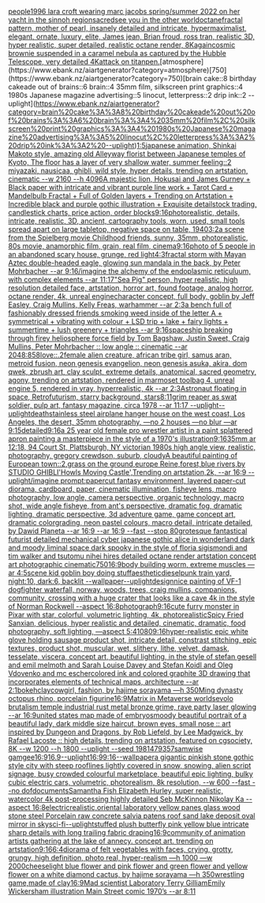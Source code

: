 [people](https://www.ebank.nz/aiartgenerator?category=people)[1996 lara croft wearing marc jacobs spring/summer 2022 on her yacht in the sinnoh region](https://www.ebank.nz/aiartgenerator?category=1996%20lara%20croft%20wearing%20marc%20jacobs%20spring/summer%202022%20on%20her%20yacht%20in%20the%20sinnoh%20region)[sacred](https://www.ebank.nz/aiartgenerator?category=sacred)[see you in the other world](https://www.ebank.nz/aiartgenerator?category=see%20you%20in%20the%20other%20world)[octane](https://www.ebank.nz/aiartgenerator?category=octane)[fractal pattern, mother of pearl, insanely detailed and intricate, hypermaximalist, elegant, ornate, luxury, elite, James jean, Brian froud, ross tran, realistic 3D, hyper realistic, super detailed, realistic octane render, 8K](https://www.ebank.nz/aiartgenerator?category=fractal%20pattern%2C%20mother%20of%20pearl%2C%20insanely%20detailed%20and%20intricate%2C%20hypermaximalist%2C%20elegant%2C%20ornate%2C%20luxury%2C%20elite%2C%20James%20jean%2C%20Brian%20froud%2C%20ross%20tran%2C%20realistic%203D%2C%20hyper%20realistic%2C%20super%20detailed%2C%20realistic%20octane%20render%2C%208K)[again](https://www.ebank.nz/aiartgenerator?category=again)[cosmic brownie suspended in a caramel nebula as captured by the Hubble Telescope, very detailed 4K](https://www.ebank.nz/aiartgenerator?category=cosmic%20brownie%20suspended%20in%20a%20caramel%20nebula%20as%20captured%20by%20the%20Hubble%20Telescope%2C%20very%20detailed%204K)[attack on titan](https://www.ebank.nz/aiartgenerator?category=attack%20on%20titan)[pen.](https://www.ebank.nz/aiartgenerator?category=pen.)[atmosphere](https://www.ebank.nz/aiartgenerator?category=atmosphere)[750](https://www.ebank.nz/aiartgenerator?category=750)[brain cake::8 birthday cakeade out of brains::6 brain::4 35mm film, silkscreen print graphics::4 1980s Japanese magazine advertising::5 linocut, letterpress::2 drip ink::2 --uplight](https://www.ebank.nz/aiartgenerator?category=brain%20cake%3A%3A8%20birthday%20cakeade%20out%20of%20brains%3A%3A6%20brain%3A%3A4%2035mm%20film%2C%20silkscreen%20print%20graphics%3A%3A4%201980s%20Japanese%20magazine%20advertising%3A%3A5%20linocut%2C%20letterpress%3A%3A2%20drip%20ink%3A%3A2%20--uplight)[1:5](https://www.ebank.nz/aiartgenerator?category=1%3A5)[japanese animation, Shinkai Makoto style, amazing old Alleyway florist between Japanese temples of Kyoto, The floor has a layer of very shallow water, summer feeling::2  miyazaki, nausicaa, ghibli, wild style, hyper details, trending on artstation, cinematic --w 2160  --h 4096](https://www.ebank.nz/aiartgenerator?category=japanese%20animation%2C%20Shinkai%20Makoto%20style%2C%20amazing%20old%20Alleyway%20florist%20between%20Japanese%20temples%20of%20Kyoto%2C%20The%20floor%20has%20a%20layer%20of%20very%20shallow%20water%2C%20summer%20feeling%3A%3A2%20%20miyazaki%2C%20nausicaa%2C%20ghibli%2C%20wild%20style%2C%20hyper%20details%2C%20trending%20on%20artstation%2C%20cinematic%20--w%202160%20%20--h%204096)[A majestic lion, Hokusai and James Gurney + Black paper with intricate and vibrant purple line work + Tarot Card + Mandelbulb Fractal + Full of Golden layers + Trending on Artstation + Incredible black and purple gothic illustration + Exquisite detail](https://www.ebank.nz/aiartgenerator?category=A%20majestic%20lion%2C%20Hokusai%20and%20James%20Gurney%20%2B%20Black%20paper%20with%20intricate%20and%20vibrant%20purple%20line%20work%20%2B%20Tarot%20Card%20%2B%20Mandelbulb%20Fractal%20%2B%20Full%20of%20Golden%20layers%20%2B%20Trending%20on%20Artstation%20%2B%20Incredible%20black%20and%20purple%20gothic%20illustration%20%2B%20Exquisite%20detail)[stock trading, candlestick charts, price action, order blocks](https://www.ebank.nz/aiartgenerator?category=stock%20trading%2C%20candlestick%20charts%2C%20price%20action%2C%20order%20blocks)[9:16](https://www.ebank.nz/aiartgenerator?category=9%3A16)[photorealistic, details, intricate,  realistic, 3D,  ancient, cartography tools, worn, used,  small tools spread apart on large tabletop, negative space on table, 1940](https://www.ebank.nz/aiartgenerator?category=photorealistic%2C%20details%2C%20intricate%2C%20%20realistic%2C%203D%2C%20%20ancient%2C%20cartography%20tools%2C%20worn%2C%20used%2C%20%20small%20tools%20spread%20apart%20on%20large%20tabletop%2C%20negative%20space%20on%20table%2C%201940)[3:2](https://www.ebank.nz/aiartgenerator?category=3%3A2)[a scene from the Spielberg movie Childhood friends, sunny, 35mm, photorealistic, 80s movie, anamorphic film, grain, real film, cinema](https://www.ebank.nz/aiartgenerator?category=a%20scene%20from%20the%20Spielberg%20movie%20Childhood%20friends%2C%20sunny%2C%2035mm%2C%20photorealistic%2C%2080s%20movie%2C%20anamorphic%20film%2C%20grain%2C%20real%20film%2C%20cinema)[9:16](https://www.ebank.nz/aiartgenerator?category=9%3A16)[photo of 5 people in an abandoned scary house, grunge, red light](https://www.ebank.nz/aiartgenerator?category=photo%20of%205%20people%20in%20an%20abandoned%20scary%20house%2C%20grunge%2C%20red%20light)[4:3](https://www.ebank.nz/aiartgenerator?category=4%3A3)[fractal storm with Mayan Aztec double-headed eagle, glowing sun mandala in the back, by Peter Mohrbacher  --ar 9:16](https://www.ebank.nz/aiartgenerator?category=fractal%20storm%20with%20Mayan%20Aztec%20double-headed%20eagle%2C%20glowing%20sun%20mandala%20in%20the%20back%2C%20by%20Peter%20Mohrbacher%20%20--ar%209%3A16)[/imagine the alchemy of the endoplasmic reticuluum, with complex elements --ar 11:17](https://www.ebank.nz/aiartgenerator?category=/imagine%20the%20alchemy%20of%20the%20endoplasmic%20reticuluum%2C%20with%20complex%20elements%20--ar%2011%3A17)["Sea Pig" person, hyper realistic, high resolution detailed face, artstation, horror art, found footage, analog horror, octane render, 4k, unreal engine](https://www.ebank.nz/aiartgenerator?category=%22Sea%20Pig%22%20person%2C%20hyper%20realistic%2C%20high%20resolution%20detailed%20face%2C%20artstation%2C%20horror%20art%2C%20found%20footage%2C%20analog%20horror%2C%20octane%20render%2C%204k%2C%20unreal%20engine)[character concept, full body, goblin by Jeff Easley, Craig Mullins, Kelly Freas, warhammer --ar 2:3](https://www.ebank.nz/aiartgenerator?category=character%20concept%2C%20full%20body%2C%20goblin%20by%20Jeff%20Easley%2C%20Craig%20Mullins%2C%20Kelly%20Freas%2C%20warhammer%20--ar%202%3A3)[a bench full of fashionably dressed friends smoking weed inside of the letter A + symmetrical + vibrating with colour + LSD trip + lake + fairy lights + summertime + lush greenery + triangles  --ar 9:16](https://www.ebank.nz/aiartgenerator?category=a%20bench%20full%20of%20fashionably%20dressed%20friends%20smoking%20weed%20inside%20of%20the%20letter%20A%20%2B%20symmetrical%20%2B%20vibrating%20with%20colour%20%2B%20LSD%20trip%20%2B%20lake%20%2B%20fairy%20lights%20%2B%20summertime%20%2B%20lush%20greenery%20%2B%20triangles%20%20--ar%209%3A16)[spaceship breaking through firey heliosphere force field by Tom Bagshaw, Justin Sweet, Craig Mullins, Peter Mohrbacher :: low angle :: cinematic --ar 2048:858](https://www.ebank.nz/aiartgenerator?category=spaceship%20breaking%20through%20firey%20heliosphere%20force%20field%20by%20Tom%20Bagshaw%2C%20Justin%20Sweet%2C%20Craig%20Mullins%2C%20Peter%20Mohrbacher%20%3A%3A%20low%20angle%20%3A%3A%20cinematic%20--ar%202048%3A858)[love::.2](https://www.ebank.nz/aiartgenerator?category=love%3A%3A.2)[female alien creature, african tribe girl, samus aran, metroid fusion, neon genesis evangelion, neon genesis asuka, akira, dom qwek, zbrush art, clay sculpt, extreme details, anatomical, sacred geometry, agony, trending on artstation, rendered in marmoset toolbag 4, unreal engine 5, rendered in vray, hyperrealistic, 4k --ar 2:3](https://www.ebank.nz/aiartgenerator?category=female%20alien%20creature%2C%20african%20tribe%20girl%2C%20samus%20aran%2C%20metroid%20fusion%2C%20neon%20genesis%20evangelion%2C%20neon%20genesis%20asuka%2C%20akira%2C%20dom%20qwek%2C%20zbrush%20art%2C%20clay%20sculpt%2C%20extreme%20details%2C%20anatomical%2C%20sacred%20geometry%2C%20agony%2C%20trending%20on%20artstation%2C%20rendered%20in%20marmoset%20toolbag%204%2C%20unreal%20engine%205%2C%20rendered%20in%20vray%2C%20hyperrealistic%2C%204k%20--ar%202%3A3)[Astronaut floating in space, Retrofuturism, starry background, stars](https://www.ebank.nz/aiartgenerator?category=Astronaut%20floating%20in%20space%2C%20Retrofuturism%2C%20starry%20background%2C%20stars)[8:11](https://www.ebank.nz/aiartgenerator?category=8%3A11)[grim reaper as swat soldier, pulp art, fantasy magazine, circa 1978 --ar 11:17 --uplight](https://www.ebank.nz/aiartgenerator?category=grim%20reaper%20as%20swat%20soldier%2C%20pulp%20art%2C%20fantasy%20magazine%2C%20circa%201978%20--ar%2011%3A17%20--uplight)[--uplight](https://www.ebank.nz/aiartgenerator?category=--uplight)[death](https://www.ebank.nz/aiartgenerator?category=death)[stainless steel airplane hanger house on the west coast, Los Angeles, the desert, 35mm photography, —no 2 houses —no blur —ar 9:15](https://www.ebank.nz/aiartgenerator?category=stainless%20steel%20airplane%20hanger%20house%20on%20the%20west%20coast%2C%20Los%20Angeles%2C%20the%20desert%2C%2035mm%20photography%2C%20%E2%80%94no%202%20houses%20%E2%80%94no%20blur%20%E2%80%94ar%209%3A15)[detailed](https://www.ebank.nz/aiartgenerator?category=detailed)[9:16](https://www.ebank.nz/aiartgenerator?category=9%3A16)[a 25 year old female pro wrestler artist in a paint splattered apron painting a masterpiece in the style of a 1970's illustration](https://www.ebank.nz/aiartgenerator?category=a%2025%20year%20old%20female%20pro%20wrestler%20artist%20in%20a%20paint%20splattered%20apron%20painting%20a%20masterpiece%20in%20the%20style%20of%20a%201970%27s%20illustration)[9:16](https://www.ebank.nz/aiartgenerator?category=9%3A16)[35mm ar 12:18, 94 Court St, Plattsburgh, NY victorian 1980s high angle view, realistic, photography, gregory crewdson, suburb, cloudy](https://www.ebank.nz/aiartgenerator?category=35mm%20ar%2012%3A18%2C%2094%20Court%20St%2C%20Plattsburgh%2C%20NY%20victorian%201980s%20high%20angle%20view%2C%20realistic%2C%20photography%2C%20gregory%20crewdson%2C%20suburb%2C%20cloudy)[A beautiful painting of European town::2,grass on the ground,europe Reine,forest,blue rivers,by STUDIO GHIBLI'Howls Moving Castle',Trending on artstation,2k, --ar 16:9 --uplight](https://www.ebank.nz/aiartgenerator?category=A%20beautiful%20painting%20of%20European%20town%3A%3A2%2Cgrass%20on%20the%20ground%2Ceurope%20Reine%2Cforest%2Cblue%20rivers%2Cby%20STUDIO%20GHIBLI%27Howls%20Moving%20Castle%27%2CTrending%20on%20artstation%2C2k%2C%20--ar%2016%3A9%20--uplight)[/imagine prompt:papercut fantasy environment, layered paper-cut diorama, cardboard, paper, cinematic illumination, fisheye lens, macro photography, low angle, camera perspective, organic technology, macro shot, wide angle fisheye, from ant's perspective, dramatic fog, dramatic lighting, dramatic perspective, 3d adventure game, game concept art, dramatic colorgrading, neon pastel colours, macro detail, intricate  detailed, by Dawid Planeta --ar 16:9 --ar 16:9 --fast --stop 80](https://www.ebank.nz/aiartgenerator?category=/imagine%20prompt%3Apapercut%20fantasy%20environment%2C%20layered%20paper-cut%20diorama%2C%20cardboard%2C%20paper%2C%20cinematic%20illumination%2C%20fisheye%20lens%2C%20macro%20photography%2C%20low%20angle%2C%20camera%20perspective%2C%20organic%20technology%2C%20macro%20shot%2C%20wide%20angle%20fisheye%2C%20from%20ant%27s%20perspective%2C%20dramatic%20fog%2C%20dramatic%20lighting%2C%20dramatic%20perspective%2C%203d%20adventure%20game%2C%20game%20concept%20art%2C%20dramatic%20colorgrading%2C%20neon%20pastel%20colours%2C%20macro%20detail%2C%20intricate%20%20detailed%2C%20by%20Dawid%20Planeta%20--ar%2016%3A9%20--ar%2016%3A9%20--fast%20--stop%2080)[grotesque fantastical futurist detailed mechanical cyber japanese gothic alice in wonderland dark and moody liminal space dark spooky in the style of floria sigismondi and tim walker and tsutomu nihei hires detailed octane render artstation concept art photographic cinematic](https://www.ebank.nz/aiartgenerator?category=grotesque%20fantastical%20futurist%20detailed%20mechanical%20cyber%20japanese%20gothic%20alice%20in%20wonderland%20dark%20and%20moody%20liminal%20space%20dark%20spooky%20in%20the%20style%20of%20floria%20sigismondi%20and%20tim%20walker%20and%20tsutomu%20nihei%20hires%20detailed%20octane%20render%20artstation%20concept%20art%20photographic%20cinematic)[750](https://www.ebank.nz/aiartgenerator?category=750)[16:9](https://www.ebank.nz/aiartgenerator?category=16%3A9)[body building worm, extreme muscles —ar 4:5](https://www.ebank.nz/aiartgenerator?category=body%20building%20worm%2C%20extreme%20muscles%20%E2%80%94ar%204%3A5)[scene kid goblin boy doing stuff](https://www.ebank.nz/aiartgenerator?category=scene%20kid%20goblin%20boy%20doing%20stuff)[aesthetic](https://www.ebank.nz/aiartgenerator?category=aesthetic)[dieselpunk train yard, night:10, dark:6, backlit --wallpaper](https://www.ebank.nz/aiartgenerator?category=dieselpunk%20train%20yard%2C%20night%3A10%2C%20dark%3A6%2C%20backlit%20--wallpaper)[--uplight](https://www.ebank.nz/aiartgenerator?category=--uplight)[design](https://www.ebank.nz/aiartgenerator?category=design)[nice painting of VF-1 dogfighter waterfall, norway, woods, trees, craig mullins,  companions, community, crossing with a huge crater that looks like a cave 4k in the style of Norman Rockwell --aspect 16:8](https://www.ebank.nz/aiartgenerator?category=nice%20painting%20of%20VF-1%20dogfighter%20waterfall%2C%20norway%2C%20woods%2C%20trees%2C%20craig%20mullins%2C%20%20companions%2C%20community%2C%20crossing%20with%20a%20huge%20crater%20that%20looks%20like%20a%20cave%204k%20in%20the%20style%20of%20Norman%20Rockwell%20--aspect%2016%3A8)[photograph](https://www.ebank.nz/aiartgenerator?category=photograph)[9:16](https://www.ebank.nz/aiartgenerator?category=9%3A16)[cute furry monster in Pixar with star, colorful, volumetric lighting, 4k, photorealistic](https://www.ebank.nz/aiartgenerator?category=cute%20furry%20monster%20in%20Pixar%20with%20star%2C%20colorful%2C%20volumetric%20lighting%2C%204k%2C%20photorealistic)[Spicy Fried Sanxian, delicious, hyper realistic and detailed, cinematic, dramatic, food photography, soft lighting, —aspect 5:4](https://www.ebank.nz/aiartgenerator?category=Spicy%20Fried%20Sanxian%2C%20delicious%2C%20hyper%20realistic%20and%20detailed%2C%20cinematic%2C%20dramatic%2C%20food%20photography%2C%20soft%20lighting%2C%20%E2%80%94aspect%205%3A4)[1080](https://www.ebank.nz/aiartgenerator?category=1080)[9:16](https://www.ebank.nz/aiartgenerator?category=9%3A16)[hyper-realistic epic white glove holding sausage product shot, intricate detail, constrast stitching, epic textures, product shot, muscular, wet, slithery, lithe, velvet, damask, tesselate, viscera, concept art, beautiful lighting, in the style of stefan gesell and emil melmoth and Sarah Louise Davey and Stefan Koidl and Oleg Vdovenko and mc escher](https://www.ebank.nz/aiartgenerator?category=hyper-realistic%20epic%20white%20glove%20holding%20sausage%20product%20shot%2C%20intricate%20detail%2C%20constrast%20stitching%2C%20epic%20textures%2C%20product%20shot%2C%20muscular%2C%20wet%2C%20slithery%2C%20lithe%2C%20velvet%2C%20damask%2C%20tesselate%2C%20viscera%2C%20concept%20art%2C%20beautiful%20lighting%2C%20in%20the%20style%20of%20stefan%20gesell%20and%20emil%20melmoth%20and%20Sarah%20Louise%20Davey%20and%20Stefan%20Koidl%20and%20Oleg%20Vdovenko%20and%20mc%20escher)[colored ink and colored graphite 3D drawing that incorporates elements of technical maps, architecture --ar 2:1](https://www.ebank.nz/aiartgenerator?category=colored%20ink%20and%20colored%20graphite%203D%20drawing%20that%20incorporates%20elements%20of%20technical%20maps%2C%20architecture%20--ar%202%3A1)[bokeh](https://www.ebank.nz/aiartgenerator?category=bokeh)[clay](https://www.ebank.nz/aiartgenerator?category=clay)[cowgirl, fashion, by hajime sorayama —h 350](https://www.ebank.nz/aiartgenerator?category=cowgirl%2C%20fashion%2C%20by%20hajime%20sorayama%20%E2%80%94h%20350)[Ming dynasty octopus rhino, porcelain figurine](https://www.ebank.nz/aiartgenerator?category=Ming%20dynasty%20octopus%20rhino%2C%20porcelain%20figurine)[16:9](https://www.ebank.nz/aiartgenerator?category=16%3A9)[Matrix in Metaverse worlds](https://www.ebank.nz/aiartgenerator?category=Matrix%20in%20Metaverse%20worlds)[evolo brutalism temple industrial rust metal bronze grime, rave party laser glowing --ar 16:9](https://www.ebank.nz/aiartgenerator?category=evolo%20brutalism%20temple%20industrial%20rust%20metal%20bronze%20grime%2C%20rave%20party%20laser%20glowing%20--ar%2016%3A9)[united states map made of embryos](https://www.ebank.nz/aiartgenerator?category=united%20states%20map%20made%20of%20embryos)[moody beautiful portrait of a beautiful lady, dark middle size haircut, brown eyes, small nose :: art inspired by Dungeon and Dragons, by Rob Liefeld, by Lee Madgwick, by Rafael Lacoste :: high details,  trending on artstation, featured on cgsociety, 8K --w 1200 --h 1800 --uplight --seed 1981479357](https://www.ebank.nz/aiartgenerator?category=moody%20beautiful%20portrait%20of%20a%20beautiful%20lady%2C%20dark%20middle%20size%20haircut%2C%20brown%20eyes%2C%20small%20nose%20%3A%3A%20art%20inspired%20by%20Dungeon%20and%20Dragons%2C%20by%20Rob%20Liefeld%2C%20by%20Lee%20Madgwick%2C%20by%20Rafael%20Lacoste%20%3A%3A%20high%20details%2C%20%20trending%20on%20artstation%2C%20featured%20on%20cgsociety%2C%208K%20--w%201200%20--h%201800%20--uplight%20--seed%201981479357)[samwise gamgee](https://www.ebank.nz/aiartgenerator?category=samwise%20gamgee)[16:9](https://www.ebank.nz/aiartgenerator?category=16%3A9)[16.9](https://www.ebank.nz/aiartgenerator?category=16.9)[--uplight](https://www.ebank.nz/aiartgenerator?category=--uplight)[16:9](https://www.ebank.nz/aiartgenerator?category=16%3A9)[9:16](https://www.ebank.nz/aiartgenerator?category=9%3A16)[--wallpaper](https://www.ebank.nz/aiartgenerator?category=--wallpaper)[a gigantic pinkish stone gothic style city with steep rooflines lightly covered in snow, snowing, alien script signage, busy crowded colourful marketplace, beautiful epic lighting, bulky cubic electric cars, volumetric, photorealism, 8k resolution, --w 600 --fast --no dof](https://www.ebank.nz/aiartgenerator?category=a%20gigantic%20pinkish%20stone%20gothic%20style%20city%20with%20steep%20rooflines%20lightly%20covered%20in%20snow%2C%20snowing%2C%20alien%20script%20signage%2C%20busy%20crowded%20colourful%20marketplace%2C%20beautiful%20epic%20lighting%2C%20bulky%20cubic%20electric%20cars%2C%20volumetric%2C%20photorealism%2C%208k%20resolution%2C%20--w%20600%20--fast%20--no%20dof)[documents](https://www.ebank.nz/aiartgenerator?category=documents)[Samantha Fish Elizabeth Hurley, super realistic, watercolor 4k post-processing highly detailed Seb McKinnon Nikolay Ka --aspect 16:8](https://www.ebank.nz/aiartgenerator?category=Samantha%20Fish%20Elizabeth%20Hurley%2C%20super%20realistic%2C%20watercolor%204k%20post-processing%20highly%20detailed%20Seb%20McKinnon%20Nikolay%20Ka%20--aspect%2016%3A8)[electric](https://www.ebank.nz/aiartgenerator?category=electric)[realistic,](https://www.ebank.nz/aiartgenerator?category=realistic%2C)[oriental laboratory  yellow panes glass  wood stone steel Porcelain raw  concrete salvia patens roof sand lake deposit oval mirror in sky](https://www.ebank.nz/aiartgenerator?category=oriental%20laboratory%20%20yellow%20panes%20glass%20%20wood%20stone%20steel%20Porcelain%20raw%20%20concrete%20salvia%20patens%20roof%20sand%20lake%20deposit%20oval%20mirror%20in%20sky)[sci-fi](https://www.ebank.nz/aiartgenerator?category=sci-fi)[--uplight](https://www.ebank.nz/aiartgenerator?category=--uplight)[](https://www.ebank.nz/aiartgenerator?category=)[stuffed plush butterfly pink yellow blue intricate sharp details with long trailing fabric draping](https://www.ebank.nz/aiartgenerator?category=stuffed%20plush%20butterfly%20pink%20yellow%20blue%20intricate%20sharp%20details%20with%20long%20trailing%20fabric%20draping)[16:9](https://www.ebank.nz/aiartgenerator?category=16%3A9)[community of animation artists gathering at the lake of annecy. concept art. trending on artstation](https://www.ebank.nz/aiartgenerator?category=community%20of%20animation%20artists%20gathering%20at%20the%20lake%20of%20annecy.%20concept%20art.%20trending%20on%20artstation)[9:16](https://www.ebank.nz/aiartgenerator?category=9%3A16)[6:4](https://www.ebank.nz/aiartgenerator?category=6%3A4)[diorama of felt vegetables with faces, crying, grotty, grungy, high definition, photo real, hyper-realism —h 1000 —w 2000](https://www.ebank.nz/aiartgenerator?category=diorama%20of%20felt%20vegetables%20with%20faces%2C%20crying%2C%20grotty%2C%20grungy%2C%20high%20definition%2C%20photo%20real%2C%20hyper-realism%20%E2%80%94h%201000%20%E2%80%94w%202000)[cheese](https://www.ebank.nz/aiartgenerator?category=cheese)[light blue flower and pink flower and green flower and yellow flower on a white diamond cactus, by hajime sorayama —h 350](https://www.ebank.nz/aiartgenerator?category=light%20blue%20flower%20and%20pink%20flower%20and%20green%20flower%20and%20yellow%20flower%20on%20a%20white%20diamond%20cactus%2C%20by%20hajime%20sorayama%20%E2%80%94h%20350)[wrestling game,made of clay](https://www.ebank.nz/aiartgenerator?category=wrestling%20game%2Cmade%20of%20clay)[16:9](https://www.ebank.nz/aiartgenerator?category=16%3A9)[Mad scientist Laboratory Terry Gilliam](https://www.ebank.nz/aiartgenerator?category=Mad%20scientist%20Laboratory%20Terry%20Gilliam)[Emily Wickersham illustration Main Street comic 1970’s --ar 8:11](https://www.ebank.nz/aiartgenerator?category=Emily%20Wickersham%20illustration%20Main%20Street%20comic%201970%E2%80%99s%20--ar%208%3A11)